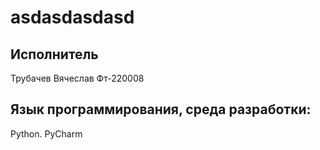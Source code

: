 # asdasdasdasd

## Исполнитель
Трубачев Вячеслав
Фт-220008

## Язык программирования, среда разработки:
Python. PyCharm
